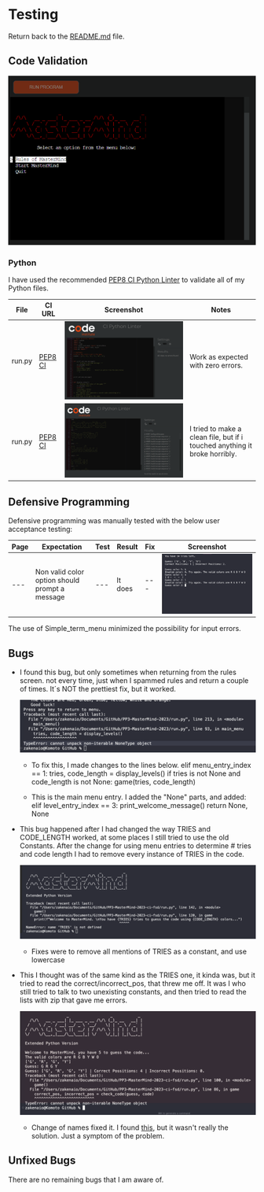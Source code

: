 # Testing

Return back to the [README.md](README.md) file.

## Code Validation

![CODE VALIDATION](documentation/test-start.png)

### Python

I have used the recommended [PEP8 CI Python Linter](https://pep8ci.herokuapp.com) to validate all of my Python files.

| File | CI URL | Screenshot | Notes |
| --- | --- | --- | --- |
| run.py | [PEP8 CI](https://pep8ci.herokuapp.com/https://raw.githubusercontent.com/zakenaio/pp3-mastermind-2023/main/run.py) | ![screenshot](documentation/test-bug1.png) | Work as expected with zero errors.  |
| run.py | [PEP8 CI](https://pep8ci.herokuapp.com/https://raw.githubusercontent.com/zakenaio/pp3-mastermind-2023/main/art.py) | ![screenshot](documentation/test-bug2.png) | I tried to make a clean file, but if i touched anything it broke horribly. |



## Defensive Programming

Defensive programming was manually tested with the below user acceptance testing:

| Page | Expectation | Test | Result | Fix | Screenshot |
| --- | --- | --- | --- | --- | --- |
| --- | Non valid color option should prompt a message | --- | It does | --- | ![screenshot](documentation/test-error-letter.png)

The use of Simple_term_menu minimized the possibility for input errors. 



## Bugs

- I found this bug, but only sometimes when returning from the rules screen. 
    not every time, just when I spammed rules and return a couple of times.
    It´s NOT the prettiest fix, but it worked. 

    ![screenshot](documentation/test-error-lvlsrtrn.png)

    - To fix this, I made changes to the lines below. 
    elif menu_entry_index == 1:
        tries, code_length = display_levels()
        if tries is not None and code_length is not None:
            game(tries, code_length)

    - This is the main menu entry. I added the "None" parts, and added:
    elif level_entry_index == 3:
        print_welcome_message()
        return None, None
    
- This bug happened after I had changed the way TRIES and CODE_LENGTH 
    worked, at some places I still tried to use the old Constants. After 
    the change for using menu entries to determine # tries and code length 
    I had to remove every instance of TRIES in the code.

    ![screenshot](documentation/test-error-tries2.png)
    
    - Fixes were to remove all mentions of TRIES as a constant, and use lowercase
    
- This I thought was of the same kind as the TRIES one, it kinda was, but it tried to read the correct/incorrect_pos, that threw me off. It was I who still tried to talk to two unexisting constants, and then tried to read the lists with zip that gave me errors. 

    ![screenshot](documentation/test-error3.png)

    - Change of names fixed it. I found [this](https://www.freecodecamp.org/news/typeerror-cannot-unpack-non-iterable-nonetype-object-how-to-fix-in-python/), but it wasn't really the solution. Just a symptom of the problem. 


## Unfixed Bugs

There are no remaining bugs that I am aware of.

